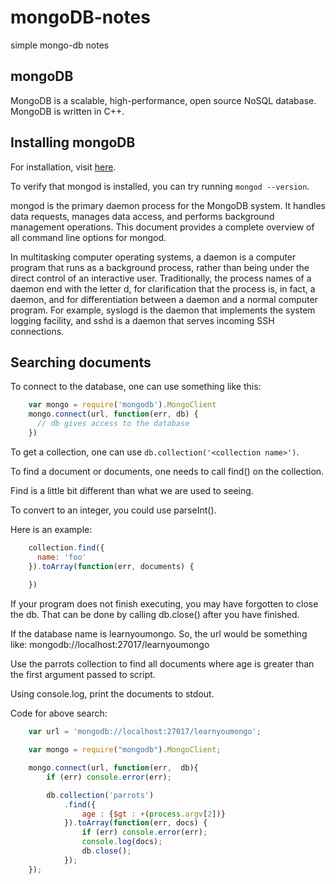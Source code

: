 # mongoDB-notes
simple mongo-db notes

## mongoDB
MongoDB is a scalable, high-performance, open source NoSQL database. MongoDB is written in C++.

## Installing mongoDB

For installation, visit [here](https://docs.mongodb.com).

To verify that mongod is installed, you can try running `mongod --version`.

mongod is the primary daemon process for the MongoDB system. It handles data requests, manages data access, and performs background management operations. This document provides a complete overview of all command line options for mongod.

In multitasking computer operating systems, a daemon is a computer program that runs as a background process, rather than being under the direct control of an interactive user. Traditionally, the process names of a daemon end with the letter d, for clarification that the process is, in fact, a daemon, and for differentiation between a daemon and a normal computer program. For example, syslogd is the daemon that implements the system logging facility, and sshd is a daemon that serves incoming SSH connections.

## Searching documents

To connect to the database, one can use something like this:
``` js
    var mongo = require('mongodb').MongoClient
    mongo.connect(url, function(err, db) {
      // db gives access to the database
    })
```
To get a collection, one can use `db.collection('<collection name>')`.

To find a document or documents, one needs to call find() on the collection.

Find is a little bit different than what we are used to seeing.

To convert to an integer, you could use parseInt().

Here is an example:
``` js
    collection.find({
      name: 'foo'
    }).toArray(function(err, documents) {
    
    })
```
If your program does not finish executing, you may have forgotten to
close the db. That can be done by calling db.close() after you
have finished.

If the database name is learnyoumongo.
So, the url would be something like: mongodb://localhost:27017/learnyoumongo

Use the parrots collection to find all documents where age
is greater than the first argument passed to script.

Using console.log, print the documents to stdout.

Code for above search: 
``` js
    var url = 'mongodb://localhost:27017/learnyoumongo';

    var mongo = require("mongodb").MongoClient;

    mongo.connect(url, function(err,  db){
        if (err) console.error(err);

        db.collection('parrots')
            .find({
                age : {$gt : +(process.argv[2])}
            }).toArray(function(err, docs) {
                if (err) console.error(err);
                console.log(docs);
                db.close(); 
            });
    });
```
